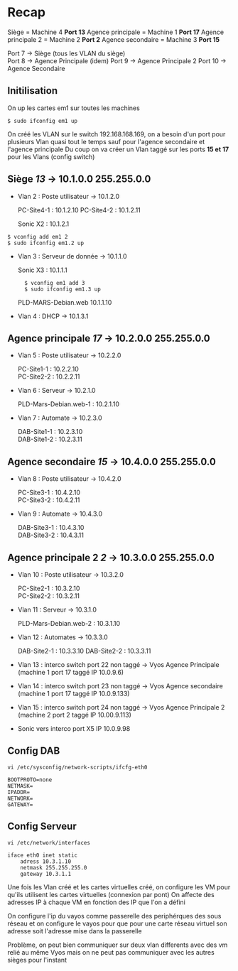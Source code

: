 # Recap

Siège = Machine 4 **Port 13**
Agence principale = Machine 1 **Port 17**
Agence principale 2 = Machine 2 **Port 2**
Agence secondaire = Machine 3 **Port 15**

Port 7 → Siège (tous les VLAN du siège)  
Port 8 → Agence Principale (idem)
Port 9 → Agence Principale 2
Port 10 → Agence Secondaire

## Initilisation

On up les cartes em1 sur toutes les machines

    $ sudo ifconfig em1 up

On créé les VLAN sur le switch 192.168.168.169, on a besoin d'un port pour plusieurs Vlan quasi tout le temps sauf pour l'agence secondaire et l'agence principale
Du coup on va créer un Vlan taggé sur les ports **15 et 17** pour les Vlans (config switch)


## Siège *13* → 10.1.0.0 255.255.0.0

- Vlan 2 : Poste utilisateur → 10.1.2.0

    PC-Site4-1 : 10.1.2.10
    PC-Site4-2 : 10.1.2.11

    Sonic X2 : 10.1.2.1

```
$ vconfig add em1 2  
$ sudo ifconfig em1.2 up
```

- Vlan 3 : Serveur de donnée → 10.1.1.0

    Sonic X3 : 10.1.1.1

        $ vconfig em1 add 3  
        $ sudo ifconfig em1.3 up
    
    PLD-MARS-Debian.web 10.1.1.10

- Vlan 4 : DHCP → 10.1.3.1

## Agence principale *17* → 10.2.0.0 255.255.0.0

- Vlan 5 : Poste utilisateur → 10.2.2.0  

    PC-Site1-1 : 10.2.2.10  
    PC-Site2-2 : 10.2.2.11

- Vlan 6 : Serveur → 10.2.1.0   

    PLD-Mars-Debian.web-1 : 10.2.1.10

- Vlan 7 : Automate → 10.2.3.0  

    DAB-Site1-1 : 10.2.3.10  
    DAB-Site1-2 : 10.2.3.11

## Agence secondaire *15* → 10.4.0.0 255.255.0.0

- Vlan 8 : Poste utilisateur → 10.4.2.0  

    PC-Site3-1 : 10.4.2.10  
    PC-Site3-2 : 10.4.2.11  

- Vlan 9 : Automate → 10.4.3.0  

    DAB-Site3-1 : 10.4.3.10  
    DAB-Site3-2 : 10.4.3.11  


## Agence principale 2 *2* → 10.3.0.0 255.255.0.0

- Vlan 10 : Poste utilisateur → 10.3.2.0  

    PC-Site2-1 : 10.3.2.10  
    PC-Site2-2 : 10.3.2.11

- Vlan 11 : Serveur → 10.3.1.0  

    PLD-Mars-Debian.web-2 : 10.3.1.10

- Vlan 12 : Automates → 10.3.3.0  

    DAB-Site2-1 : 10.3.3.10
    DAB-Site2-2 : 10.3.3.11


- Vlan 13 : interco  switch port 22 non taggé → Vyos Agence Principale (machine 1 port 17 taggé IP 10.0.9.6)

- Vlan 14 : interco switch port 23 non taggé → Vyos Agence secondaire (machine 1 port 17 taggé IP 10.0.9.133)

- Vlan 15 : interco switch port 24 non taggé → Vyos Agence Principale 2 (machine 2 port 2 taggé IP 10.00.9.113)

- Sonic vers interco port X5 IP 10.0.9.98

## Config DAB

```
vi /etc/sysconfig/network-scripts/ifcfg-eth0

BOOTPROTO=none
NETMASK=
IPADDR=
NETWORK=
GATEWAY=
```

## Config Serveur

```
vi /etc/network/interfaces

iface eth0 inet static
    adress 10.3.1.10
    netmask 255.255.255.0
    gateway 10.3.1.1
```
    

Une fois les Vlan créé et les cartes virtuelles créé, on configure les VM pour qu'ils utilisent les cartes virtuelles (connexion par pont) 
On affecte des adresses IP à chaque VM en fonction des IP que l'on a défini


On configure l'ip du vayos comme passerelle des periphérques des sous réseau et on configure le vayos pour que pour une carte réseau virtuel son adresse
soit l'adresse mise dans la passerelle

Problème, on peut bien communiquer sur deux vlan differents avec des vm relié au même Vyos mais on ne peut pas communiquer avec les autres sièges pour l'instant
 